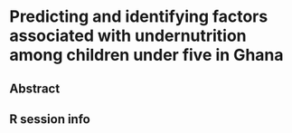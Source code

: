 # Predicting and identifying factors associated with undernutrition among children under five in Ghana

## Abstract


## R session info


